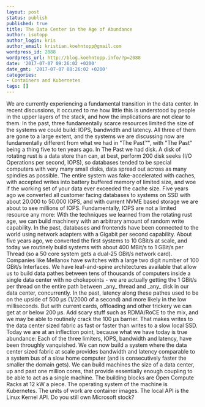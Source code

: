 ```yaml
---
layout: post
status: publish
published: true
title: The Data Center in the Age of Abundance
author: isotopp
author_login: kris
author_email: kristian.koehntopp@gmail.com
wordpress_id: 2088
wordpress_url: http://blog.koehntopp.info/?p=2088
date: '2017-07-07 09:26:02 +0200'
date_gmt: '2017-07-07 08:26:02 +0200'
categories:
- Containers and Kubernetes
tags: []
---
```

<p>We are currently experiencing a fundamental transition in the data center. In recent discussions, it occured to me how little this is understood by people in the upper layers of the stack, and how the implications are not clear to them. In the past, three fundamentally scarce resources limited the size of the systems we could build: IOPS, bandwidth and latency. All three of them are gone to a large extent, and the systems we are discussing now are fundamentally different from what we had in "The Past™", with "The Past" being a thing five to ten years ago. <!--more--> In The Past we had disk. A disk of rotating rust is a data store than can, at best, perform 200 disk seeks (I/O Operations per second, IOPS), so databases tended to be special computers with very many small disks, data spread out across as many spindles as possible. The entire system was fake-accelerated with caches, with accepted writes into battery buffered memory of limited size, and woe if the working set of your data ever exceeded the cache size. Five years ago we converted all customer facing databases to systems on SSD with about 20.000 to 50.000 IOPS, and with current NVME based storage we are about to see millions of IOPS. Fundamentally, IOPS are not a limited resource any more: With the techniques we learned from the rotating rust age, we can build machinery with an arbitrary amount of random write capability. In the past, databases and frontends have been connected to the world using network adapters with a Gigabit per second capability. About five years ago, we converted the first systems to 10 GBit/s at scale, and today we routinely build systems with about 400 MBit/s to 1 GBit/s per Thread (so a 50 core system gets a dual-25 GBit/s network card). Companies like Mellanox have switches with a large two digit number of 100 GBit/s Interfaces. We have leaf-and-spine architectures available that allow us to build data pathes between tens of thousands of computers inside a single data center with no chokepoints - we are actually getting the 1 GBit/s per thread on the entire path between _any_ thread and _any_ disk in our data center, concurrently. In the past, latency along these pathes used to be on the upside of 500 µs (1/2000 of a second) and more likely in the low milliseconds. But with current cards, offloading and other trickery we can get at or below 200 µs. Add scary stuff such as RDMA/RoCE to the mix, and we may be able to routinely crack the 100 µs barrier. That makes writes to the data center sized fabric as fast or faster than writes to a slow local SSD. Today we are at an inflection point, because what we have today is true abundance: Each of the three limiters, IOPS, bandwidth and latency, have been throughly vanquished. We can now build a system where the data center sized fabric at scale provides bandwidth and latency comparable to a system bus of a slow home computer (and is consecutively faster the smaller the domain gets). We can build machines the size of a data center, up and past one million cores, that provide essentially enough coupling to be able to act as a single machine. The building blocks are Open Compute Racks at 12 kW a piece. The operating system of the machine is Kubernetes. The units of work are container images. The local API is the Linux Kernel API. Do you still own Microsoft stock?</p>
